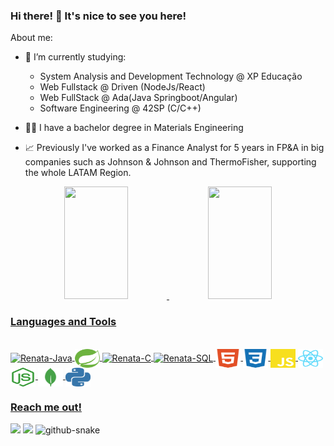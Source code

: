 ### Hi there! 👋 It's nice to see you here!

About me:

- 🌱 I’m currently studying: 
    * System Analysis and Development Technology @ XP Educação
    * Web Fullstack @ Driven (NodeJs/React)
    * Web FullStack @ Ada(Java Springboot/Angular)
    * Software Engineering @ 42SP (C/C++)

- :woman_student: I have a bachelor degree in Materials Engineering
- :chart_with_upwards_trend: Previously I've worked as a Finance Analyst for 5 years in FP&A in big companies such as Johnson & Johnson and ThermoFisher, supporting the whole LATAM Region.

<div align="center">
  <a href="https://github.com/renatainacio">
  <img height="180em" width="45%" src="https://github-readme-stats.vercel.app/api?username=renatainacio&show_icons=true&theme=dracula&include_all_commits=true"/>
  <img height="180em" width="45%" src="https://github-readme-stats.vercel.app/api/top-langs/?username=renatainacio&layout=compact&langs_count=10&theme=dracula"/>
</div>
  
###

### Languages and Tools
  
<div style="display: inline_block"><br>

  <img align="center" alt="Renata-Java" height="30" width="40" src="https://cdn.jsdelivr.net/gh/devicons/devicon/icons/java/java-original.svg">
  <img align="center" alt="Renata-Java" height="30" width="40" src="https://github.com/renatainacio/renatainacio/blob/main/spring-color.svg">
  <img align="center" alt="Renata-C" height="30" width="40" src="https://cdn.jsdelivr.net/gh/devicons/devicon/icons/c/c-original.svg">
  <img align="center" alt="Renata-SQL" height="30" width="40" src="https://cdn.jsdelivr.net/gh/devicons/devicon/icons/mysql/mysql-original-wordmark.svg">
  <img align="center" alt="Renata-html" height="30" width="40" src="https://github.com/renatainacio/renatainacio/blob/main/html5-color.svg">
  <img align="center" alt="Renata-css" height="30" width="40" src="https://github.com/renatainacio/renatainacio/blob/main/css3-color.svg">
  <img align="center" alt="Renata-js" height="30" width="40" src="https://github.com/renatainacio/renatainacio/blob/main/javascript-color.svg">
  <img align="center" alt="Renata-react" height="30" width="40" src="https://github.com/renatainacio/renatainacio/blob/main/react-color.svg">
  <img align="center" alt="Renata-nodejs" height="30" width="40" src="https://github.com/renatainacio/renatainacio/blob/main/nodedotjs-color.svg">
  <img align="center" alt="Renata-mongodb" height="30" width="40" src="https://github.com/renatainacio/renatainacio/blob/main/mongodb-color.svg">
  <img align="center" alt="Renata-python" height="30" width="40" src="https://github.com/renatainacio/renatainacio/blob/main/python-color.svg">
</div>

 ###
  
 ### Reach me out!

<div> 
  <a href="https://www.linkedin.com/in/renata-v-inacio/" target="_blank"><img src="https://img.shields.io/badge/-LinkedIn-%230077B5?style=for-the-badge&logo=linkedin&logoColor=white" target="_blank"></a> 
  <a href = "mailto:revazgauska@gmail.com"><img src="https://img.shields.io/badge/-Gmail-%23333?style=for-the-badge&logo=gmail&logoColor=white" target="_blank"></a>

 <picture>
  <source media="(prefers-color-scheme: dark)" srcset="https://raw.githubusercontent.com/renatainacio/renatainacio/output/github-contribution-grid-snake-dark.svg" />
  <source media="(prefers-color-scheme: light)" srcset="https://raw.githubusercontent.com/renatainacio/renatainacio/output/github-contribution-grid-snake.svg" />
  <img alt="github-snake" src="github-snake.svg" />
</picture>
  
</div>
